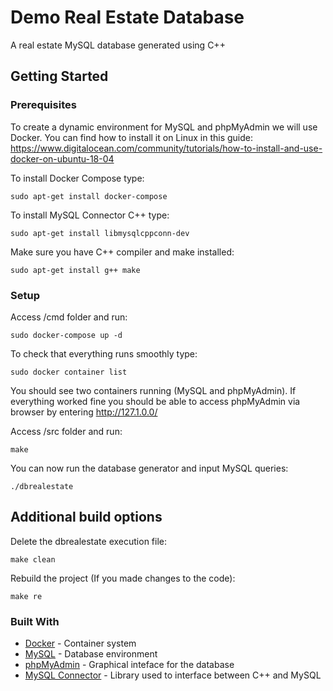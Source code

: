 # Demo Real Estate Database 
A real estate MySQL database generated using C++

## Getting Started

### Prerequisites
To create a dynamic environment for MySQL and phpMyAdmin we will use Docker. You can find how to install it on Linux in this guide: https://www.digitalocean.com/community/tutorials/how-to-install-and-use-docker-on-ubuntu-18-04

To install Docker Compose type:
```
sudo apt-get install docker-compose
```

To install MySQL Connector C++ type:
```
sudo apt-get install libmysqlcppconn-dev
```

Make sure you have C++ compiler and make installed:
```
sudo apt-get install g++ make
```


### Setup
Access /cmd folder and run:
```
sudo docker-compose up -d
```

To check that everything runs smoothly type:
```
sudo docker container list
```

You should see two containers running (MySQL and phpMyAdmin). If everything worked fine you should be able to access phpMyAdmin via browser by entering http://127.1.0.0/

Access /src folder and run:
```
make
```

You can now run the database generator and input MySQL queries:
```
./dbrealestate
```

## Additional build options
Delete the dbrealestate execution file:
```
make clean
```
Rebuild the project (If you made changes to the code):
```
make re
```

### Built With
* [Docker](https://docs.docker.com/get-started/) - Container system
* [MySQL](https://dev.mysql.com/doc/) - Database environment
* [phpMyAdmin](https://docs.phpmyadmin.net/en/latest/) - Graphical inteface for the database
* [MySQL Connector](https://dev.mysql.com/doc/connector-cpp/8.0/en/) - Library used to interface between C++ and MySQL
